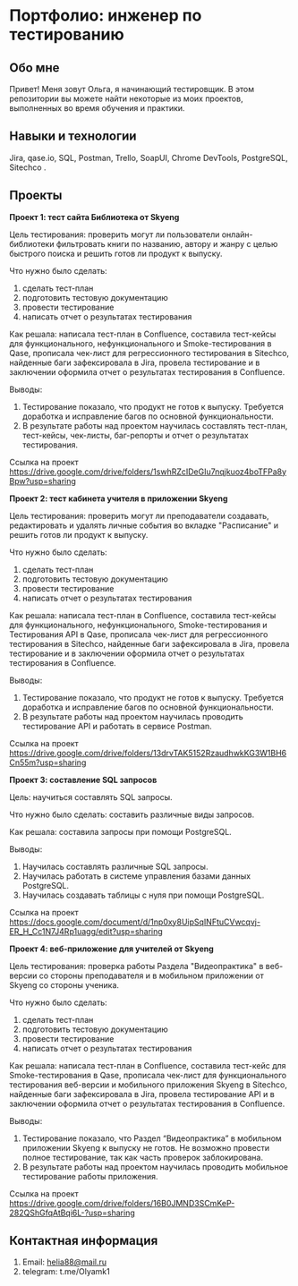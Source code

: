 # **Портфолио: инженер по тестированию**

## **Обо мне**

Привет! Меня зовут Ольга, я начинающий тестировщик.
В этом репозитории вы можете найти некоторые из моих проектов, выполненных во время обучения и практики.

## **Навыки и технологии**

Jira, qase.io, SQL, Postman, Trello, SoapUI,  Chrome DevTools, PostgreSQL, Sitechco .

## **Проекты**

**Проект 1: тест сайта Библиотека от Skyeng**

Цель тестирования: проверить могут ли пользователи онлайн-библиотеки фильтровать книги по названию, автору и жанру с целью быстрого поиска и решить готов ли продукт к выпуску.

Что нужно было сделать:
1. сделать тест-план
1. подготовить тестовую документацию
1. провести тестирование
1. написать отчет о результатах тестирования

Как решала: написала тест-план в Confluence, составила тест-кейсы для функционального, нефункционального и Smoke-тестирования в Qase, прописала чек-лист для регрессионного тестирования в Sitechco, найденные баги зафексировала в Jira, провела тестирование и в заключении оформила отчет о результатах тестирования в Confluence. 

Выводы:
1. Тестирование показало, что продукт не готов к выпуску. Требуется доработка и исправление багов по основной функциональности.
1. В результате работы над проектом научилась составлять тест-план, тест-кейсы, чек-листы, баг-репорты и отчет о результатах тестирования.

Ссылка на проект https://drive.google.com/drive/folders/1swhRZcIDeGIu7nqjkuoz4boTFPa8yBpw?usp=sharing

**Проект 2: тест кабинета учителя в приложении Skyeng**

Цель тестирования: проверить могут ли преподаватели создавать, редактировать и удалять личные события во вкладке "Расписание" и решить готов ли продукт к выпуску.

Что нужно было сделать:
1. сделать тест-план
1. подготовить тестовую документацию
1. провести тестирование
1. написать отчет о результатах тестирования

Как решала: написала тест-план в Confluence, составила тест-кейсы для функционального, нефункционального, Smoke-тестирования и Тестирования API в Qase, прописала чек-лист для регрессионного тестирования в Sitechco, найденные баги зафексировала в Jira, провела тестирование и в заключении оформила отчет о результатах тестирования в Confluence. 

Выводы:
1. Тестирование показало, что продукт не готов к выпуску. Требуется доработка и исправление багов по основной функциональности.
1. В результате работы над проектом научилась проводить тестирование API и работать в сервисе Postman.

Ссылка на проект https://drive.google.com/drive/folders/13drvTAK5152RzaudhwkKG3W1BH6Cn55m?usp=sharing

**Проект 3: составление SQL запросов**

Цель: научиться составлять SQL запросы.

Что нужно было сделать: составить различные виды запросов.

Как решала: составила запросы при помощи PostgreSQL. 

Выводы:
1. Научилась составлять различные SQL запросы.
1. Научилась работать в системе управления базами данных PostgreSQL.
1. Научилась создавать таблицы с нуля при помощи PostgreSQL. 

Ссылка на проект https://docs.google.com/document/d/1np0xy8UipSqINFtuCVwcqvj-ER_H_Cc1N7J4Rp1uagg/edit?usp=sharing

**Проект 4: веб-приложение для учителей от Skyeng**

Цель тестирования: проверка работы Раздела "Видеопрактика" в веб-версии со стороны преподавателя и в мобильном приложении от Skyeng со стороны ученика. 

Что нужно было сделать:
1. сделать тест-план
1. подготовить тестовую документацию
1. провести тестирование
1. написать отчет о результатах тестирования

Как решала: написала тест-план в Confluence, составила тест-кейс для Smoke-тестирования в Qase, прописала чек-лист для функционального тестирования веб-версии и мобильного приложения Skyeng в Sitechco, найденные баги зафексировала в Jira, провела тестирование API и в заключении оформила отчет о результатах тестирования в Confluence. 

Выводы:
1. Тестирование показало, что Раздел “Видеопрактика” в мобильном приложении Skyeng к выпуску не готов. Не возможно провести полное тестирование, так как часть проверок заблокирована.
1. В результате работы над проектом научилась проводить мобильное тестирование работы приложения.

Ссылка на проект https://drive.google.com/drive/folders/16B0JMND3SCmKeP-282QShGfqAtBqi6L-?usp=sharing

## **Контактная информация**

1. Email: helia88@mail.ru
2. telegram: t.me/Olyamk1
